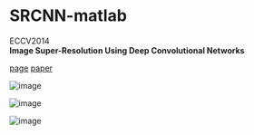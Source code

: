 SRCNN-matlab
===================================
ECCV2014  
**Image Super-Resolution Using Deep Convolutional Networks**


[page](http://mmlab.ie.cuhk.edu.hk/projects/SRCNN.html)
[paper](http://personal.ie.cuhk.edu.hk/~ccloy/files/eccv_2014_deepresolution.pdf)

![image](https://github.com/lemoner20/SuperResolution/raw/master/SRCNN-matlab/train.png)

![image](https://raw.githubusercontent.com/lemoner20/SuperResolution/master/SRCNN-matlab/result1.png)

![image](https://raw.githubusercontent.com/lemoner20/SuperResolution/master/SRCNN-matlab/result2.png)
